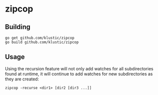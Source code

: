 # zipcop

## Building

```
go get github.com/klustic/zipcop
go build github.com/klustic/zipcop
```

## Usage

Using the recursion feature will not only add watches for all subdirectories found at runtime, it will continue to add watches for new subdirectories as they are created:

```
zipcop -recurse <dir1> [dir2 [dir3 ...]]
```
